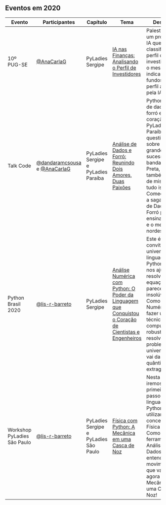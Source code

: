 ## Eventos em 2020

| Evento | Participantes | Capítulo | Tema | Descrição |
|---|---|---|---|---|
| 10º PUG-SE  | [@AnaCarlaG](https://github.com/AnaCarlaG)  | PyLadies Sergipe  | [IA nas Finanças: Analisando o Perfil de Investidores](https://github.com/AnaCarlaG/Project-Finance)  | Palestra sobre um projeto de IA que classifica um perfil de investidor e que o mesmo possa indicar alguns fundos para o perfil apontado pela IA.|
| Talk Code | [@dandaramcsousa](https://github.com/dandaramcsousa) e [@AnaCarlaG](https://github.com/AnaCarlaG) | PyLadies Sergipe e PyLadies Paraíba | [Análise de Dados e Forró: Reunindo Dois Amores, Duas Paixões](https://github.com/dandaramcsousa/data-analysis/blob/master/data-analysis/analise-de-dados-e-forro.ipynb) | Python, análise de dados e forró estão no coração da PyLadies Paraíba. Com o questionamento sobre os grandes sucessos da banda Calcinha Preta, veio também a ideia de misturar tudo isso. Começou assim a saga Análise de Dados e Forró para ensinar python e o melhor do nordeste! |
| Python Brasil 2020 |  [@lis-r-barreto](https://github.com/lis-r-barreto)  | PyLadies Sergipe | [Análise Numérica com Python: O Poder da Linguagem que Conquistou o Coração de Cientistas e Engenheiros](https://github.com/lis-r-barreto/Python-Brasil-2020-Analise-Numerica-com-Python) | Este é um convite ao universo onde a linguagem Python pode nos ajudar a resolver equações que parecem ser insolúveis. Como a Análise Numérica pode fazer uso de técnicas computacionais robustas para resolver problemas do universo que vai da escala quântica à extragaláctica? |
| Workshop PyLadies São Paulo | [@lis-r-barreto](https://github.com/lis-r-barreto) | PyLadies Sergipe e PyLadies São Paulo | [Física com Python: A Mecânica em uma Casca de Noz](https://github.com/lis-r-barreto/Workshop-Pyladies-SP-Fisica-com-Python) | Nesta oficina, iremos dar os primeiros passos na linguagem Python utilizando conceitos da Física Básica. Como usar as ferramentas de Análise de Dados para entender o movimento? É o que vamos ver agora na Mecânica em uma Casca de Noz! |
